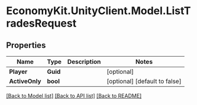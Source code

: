 
# EconomyKit.UnityClient.Model.ListTradesRequest

## Properties

Name | Type | Description | Notes
------------ | ------------- | ------------- | -------------
**Player** | **Guid** |  | [optional] 
**ActiveOnly** | **bool** |  | [optional] [default to false]

[[Back to Model list]](../README.md#documentation-for-models)
[[Back to API list]](../README.md#documentation-for-api-endpoints)
[[Back to README]](../README.md)

